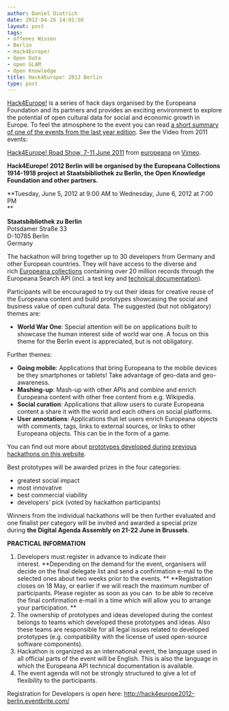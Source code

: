 ```yaml
---
author: Daniel Dietrich
date: 2012-04-26 14:01:50
layout: post
tags:
- offenes Wissen
- Berlin
- Hack4Europe!
- Open Data
- open GLAM
- Open Knowledge
title: Hack4Europe! 2012 Berlin
type: post
---
```


[Hack4Europe!](http://pro.europeana.eu/web/guest/hackathons) is a series of hack days organised by the Europeana Foundation and its partners and provides an exciting environment to explore the potential of open cultural data for social and economic growth in Europe. To feel the atmosphere to the event you can read [a short summary of one of the events from the last year edition](http://dl.psnc.pl/2011/06/22/podsumowanie-hack4europe/lang-pref/en/). See the Video from 2011 events:

[Hack4Europe! Road Show, 7-11 June 2011](http://vimeo.com/29416377) from [europeana](http://vimeo.com/europeana) on [Vimeo](http://vimeo.com).

**Hack4Europe! 2012 Berlin will be organised by the Europeana Collections 1914-1918 project at Staatsbibliothek zu Berlin, the Open Knowledge Foundation and other partners.**

**Tuesday, June 5, 2012 at 9:00 AM to Wednesday, June 6, 2012 at 7:00 PM  
**

**Staatsbibliothek zu Berlin**  
Potsdamer Straße 33  
D-10785 Berlin  
Germany

The hackathon will bring together up to 30 developers from Germany and other European countries. They will have access to the diverse and rich [Europeana collections](http://www.europeana.eu/) containing over 20 million records through the Europeana Search API (incl. a test key and [technical documentation](http://europeanalabs.eu/wiki/EuropeanaOpenSearchAPI)). 

Participants will be encouraged to try out their ideas for creative reuse of the Europeana content and build prototypes showcasing the social and business value of open cultural data. The suggested (but not obligatory) themes are:

  * **World War One**: Special attention will be on applications built to showcase the human interest side of world war one. A focus on this theme for the Berlin event is appreciated, but is not obligatory.

Further themes:

  * **Going mobile**: Applications that bring Europeana to the mobile devices be they smartphones or tablets! Take advantage of geo-data and geo-awareness.
  * **Mashing-up**: Mash-up with other APIs and combine and enrich Europeana content with other free content from e.g. Wikipedia.
  * **Social curation**: Applications that allow users to curate Europeana content a share it with the world and each others on social platforms.
  * **User annotations**: Applications that let users enrich Europeana objects with comments, tags, links to external sources, or links to other Europeana objects. This can be in the form of a game.

You can find out more about [prototypes developed during previous hackathons on this website](http://pro.europeana.eu/web/guest/hackathon-prototypes).

Best prototypes will be awarded prizes in the four categories:

  * greatest social impact
  * most innovative
  * best commercial viability
  * developers’ pick (voted by hackathon participants)

Winners from the individual hackathons will be then further evaluated and one finalist per category will be invited and awarded a special prize during **the Digital Agenda Assembly on 21-22 June in Brussels**.

**PRACTICAL INFORMATION**

  1. Developers must register in advance to indicate their interest. **Depending on the demand for the event, organisers will decide on the final delegate list and send a confirmation e-mail to the selected ones about two weeks prior to the events. ** **Registration closes on 18 May, or earlier if we will reach the maximum number of participants. Please register as soon as you can  to be able to receive the final confirmation e-mail in a time which will allow you to arrange your participation. **
  2. The ownership of prototypes and ideas developed during the contest belongs to teams which developed these prototypes and ideas. Also these teams are responsible for all legal issues related to developed prototypes (e.g. compatibility with the license of used open-source software components).
  3. Hackathon is organized as an international event, the language used in all official parts of the event will be English. This is also the language in which the Europeana API technical documentation is available.
  4. The event agenda will not be strongly structured to give a lot of flexibility to the participants.

Registration for Developers is open here: <http://hack4europe2012-berlin.eventbrite.com/>

 